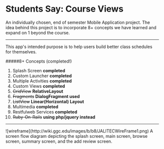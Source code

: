 # Students Say: Course Views

An individually chosen, end of semester Mobile Application project.
The idea behind this project is to incorporate 8+ concepts we have learned and expand on 1 beyond the course.
<hr/>
This app's intended purpose is to help users build better class schedules for themselves.

#####8+ Concepts (completed!)
<ol>
<li>Splash Screen <b>completed</b></li>
<li>Custom Launcher <b>completed</b></li>
<li>Multiple Activities <b>completed</b></li>
<li>Custom Views <b>completed</b></li> 
<li><del>GridView</del> <b>RelativeLayout</b></li>
<li><del>Fragments</del> <b>DialogFragment used</b></li>
<li><del>ListView</del> <b>Linear(Horizontal) Layout</b></li>
<li>Multimedia <b>completed</b></li> 
<li>Restfulweb Services <b>completed</b></li>
<li><del>Ruby-On-Rails</del> <b>using php/jquery instead</b></li>
</ol>

<hr/>
![wireframe](http://wiki.ggc.edu/images/b/b8/JALITECWireFrame1.png)
A screen flow diagram depicting the splash screen, main screen, browse screen, summary screen, and the add review screen.
